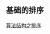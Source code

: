 ## 基础的排序

[算法结构之排序](https://lvchenqiang.github.io/lvchenqiang.github.io/2018/11/22/%E6%8E%92%E5%BA%8F/)